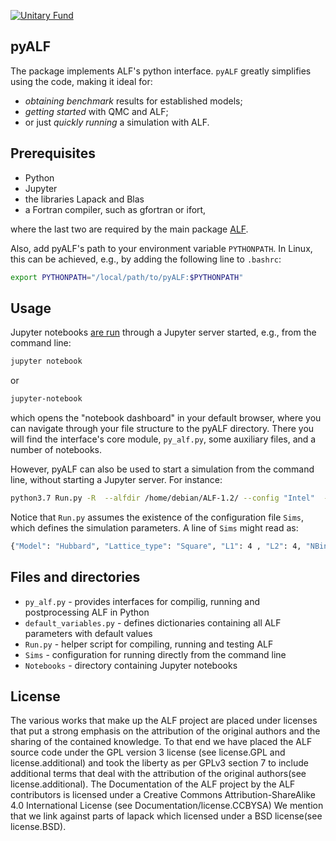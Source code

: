 [![Unitary Fund](https://img.shields.io/badge/Supported%20By-UNITARY%20FUND-brightgreen.svg?style=for-the-badge)](http://unitary.fund)

## pyALF

The package implements ALF's python interface. `pyALF` greatly simplifies using the code, making it ideal for:

* *obtaining benchmark* results for established models;
* *getting started* with QMC and ALF;
* or just *quickly running* a simulation with ALF.


## Prerequisites

* Python
* Jupyter
* the libraries Lapack and Blas
* a Fortran compiler, such as gfortran or ifort,

where the last two are required by the main package [ALF](https://git.physik.uni-wuerzburg.de:ALF).

Also, add pyALF's path to your environment variable `PYTHONPATH`. In Linux, this can be achieved, e.g., by adding the following line to `.bashrc`:

```bash
export PYTHONPATH="/local/path/to/pyALF:$PYTHONPATH"
```


## Usage

Jupyter notebooks [are run](https://jupyter.readthedocs.io/en/latest/running.html) through a Jupyter server started, e.g., from the command line:

```bash
jupyter notebook
```
or
```bash
jupyter-notebook
```
which opens the "notebook dashboard" in your default browser, where you can navigate through your file structure to the pyALF directory. There you will find the interface's core module, `py_alf.py`, some auxiliary files, and a number of notebooks.

However, pyALF can also be used to start a simulation from the command line, without starting a Jupyter server. For instance:

```bash
python3.7 Run.py -R  --alfdir /home/debian/ALF-1.2/ --config "Intel"  --executable_R Hubbard --mpi True  &
```
Notice that `Run.py` assumes the existence of the configuration file `Sims`, which defines the simulation parameters. A line of `Sims` might read as:
```bash
{"Model": "Hubbard", "Lattice_type": "Square", "L1": 4 , "L2": 4, "NBin": 5, "ham_T": 0.0, "Nsweep" : 2000, "Beta": 1.0, "ham_chem": -1.0 }
```

## Files and directories

* `py_alf.py` - provides interfaces for compilig, running and postprocessing ALF in Python
* `default_variables.py` - defines dictionaries containing all ALF parameters with default values
* `Run.py` - helper script for compiling, running and testing ALF
* `Sims` - configuration for running directly from the command line
* `Notebooks` - directory containing Jupyter notebooks



## License
The various works that make up the ALF project are placed under licenses that put
a strong emphasis on the attribution of the original authors and the sharing of the contained knowledge.
To that end we have placed the ALF source code under the GPL version 3 license (see license.GPL and license.additional)
and took the liberty as per GPLv3 section 7 to include additional terms that deal with the attribution
of the original authors(see license.additional).
The Documentation of the ALF project by the ALF contributors is licensed under a Creative Commons Attribution-ShareAlike 4.0 International License (see Documentation/license.CCBYSA)
We mention that we link against parts of lapack which licensed under a BSD license(see license.BSD).

